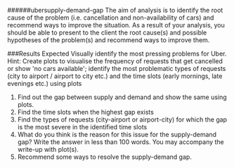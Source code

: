 ######ubersupply-demand-gap
The aim of analysis is to identify the root cause of the problem (i.e. cancellation and non-availability of cars) and recommend ways to improve the situation. As a result of your analysis, you should be able to present to the client the root cause(s) and possible hypotheses of the problem(s) and recommend ways to improve them. 


###Results Expected
Visually identify the most pressing problems for Uber. 
Hint: Create plots to visualise the frequency of requests that get cancelled or show 'no cars available'; identify the most problematic types of requests (city to airport / airport to city etc.) and the time slots (early mornings, late evenings etc.) using plots
1. Find out the gap between supply and demand and show the same using plots.
2. Find the time slots when the highest gap exists
3. Find the types of requests (city-airport or airport-city) for which the gap is the most severe in the identified time slots
4. What do you think is the reason for this issue for the supply-demand gap? Write the answer in less than 100 words. You may accompany the write-up with plot(s).
5. Recommend some ways to resolve the supply-demand gap.
 
